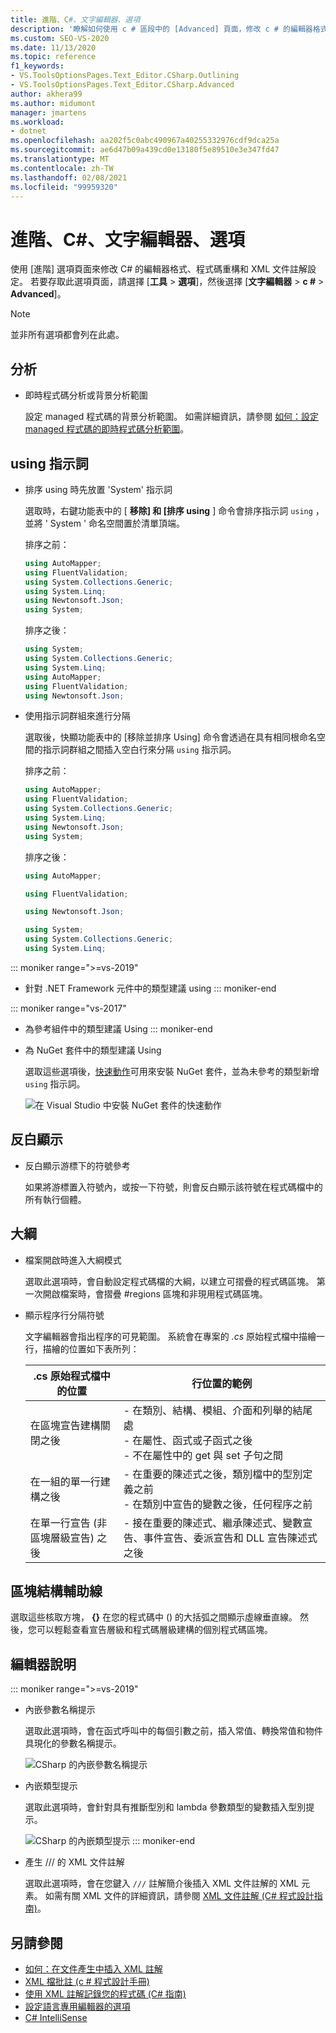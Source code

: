 ```yaml
---
title: 進階、C#、文字編輯器、選項
description: '瞭解如何使用 c # 區段中的 [Advanced] 頁面，修改 c # 的編輯器格式、程式碼重構和 XML 檔批註的設定。'
ms.custom: SEO-VS-2020
ms.date: 11/13/2020
ms.topic: reference
f1_keywords:
- VS.ToolsOptionsPages.Text_Editor.CSharp.Outlining
- VS.ToolsOptionsPages.Text_Editor.CSharp.Advanced
author: akhera99
ms.author: midumont
manager: jmartens
ms.workload:
- dotnet
ms.openlocfilehash: aa202f5c0abc490967a40255332976cdf9dca25a
ms.sourcegitcommit: ae6d47b09a439cd0e13180f5e89510e3e347fd47
ms.translationtype: MT
ms.contentlocale: zh-TW
ms.lasthandoff: 02/08/2021
ms.locfileid: "99959320"
---
```

# <a name="options-text-editor-c-advanced"></a>進階、C#、文字編輯器、選項

使用 [進階] 選項頁面來修改 C# 的編輯器格式、程式碼重構和 XML 文件註解設定。 若要存取此選項頁面，請選擇 [**工具**  >  **選項**]，然後選擇 [**文字編輯器**  >  **c #**  >  **Advanced**]。

> [!NOTE]
> 並非所有選項都會列在此處。

## <a name="analysis"></a>分析

- 即時程式碼分析或背景分析範圍

   設定 managed 程式碼的背景分析範圍。 如需詳細資訊，請參閱 [如何：設定 managed 程式碼的即時程式碼分析範圍](../../code-quality/configure-live-code-analysis-scope-managed-code.md)。

## <a name="using-directives"></a>using 指示詞

- 排序 using 時先放置 'System' 指示詞

   選取時，右鍵功能表中的 [ **移除] 和 [排序 using** ] 命令會排序指示詞 `using` ，並將 ' System ' 命名空間置於清單頂端。

   排序之前：

   ```csharp
   using AutoMapper;
   using FluentValidation;
   using System.Collections.Generic;
   using System.Linq;
   using Newtonsoft.Json;
   using System;
   ```

   排序之後：

   ```csharp
   using System;
   using System.Collections.Generic;
   using System.Linq;
   using AutoMapper;
   using FluentValidation;
   using Newtonsoft.Json;
   ```

- 使用指示詞群組來進行分隔

   選取後，快顯功能表中的 [移除並排序 Using] 命令會透過在具有相同根命名空間的指示詞群組之間插入空白行來分隔 `using` 指示詞。

   排序之前：

   ```csharp
   using AutoMapper;
   using FluentValidation;
   using System.Collections.Generic;
   using System.Linq;
   using Newtonsoft.Json;
   using System;
   ```

   排序之後：

   ```csharp
   using AutoMapper;

   using FluentValidation;

   using Newtonsoft.Json;

   using System;
   using System.Collections.Generic;
   using System.Linq;
   ```

::: moniker range=">=vs-2019"                                              
- 針對 .NET Framework 元件中的類型建議 using
::: moniker-end
                                         
::: moniker range="vs-2017"                                                
- 為參考組件中的類型建議 Using
::: moniker-end                                                            

- 為 NuGet 套件中的類型建議 Using

   選取這些選項後，[快速動作](../quick-actions.md)可用來安裝 NuGet 套件，並為未參考的類型新增 `using` 指示詞。

   ![在 Visual Studio 中安裝 NuGet 套件的快速動作](media/nuget-lightbulb.png)

## <a name="highlighting"></a>反白顯示

- 反白顯示游標下的符號參考

   如果將游標置入符號內，或按一下符號，則會反白顯示該符號在程式碼檔中的所有執行個體。

## <a name="outlining"></a>大綱

- 檔案開啟時進入大綱模式

   選取此選項時，會自動設定程式碼檔的大綱，以建立可摺疊的程式碼區塊。 第一次開啟檔案時，會摺疊 #regions 區塊和非現用程式碼區塊。

- 顯示程序行分隔符號

   文字編輯器會指出程序的可見範圍。 系統會在專案的 *.cs* 原始程式檔中描繪一行，描繪的位置如下表所列：

   |.cs 原始程式檔中的位置|行位置的範例|
   |---------------------------------|------------------------------|
   |在區塊宣告建構關閉之後|-   在類別、結構、模組、介面和列舉的結尾處<br />-   在屬性、函式或子函式之後<br />-   不在屬性中的 get 與 set 子句之間|
   |在一組的單一行建構之後|-   在重要的陳述式之後，類別檔中的型別定義之前<br />-   在類別中宣告的變數之後，任何程序之前|
   |在單一行宣告 (非區塊層級宣告) 之後|-   接在重要的陳述式、繼承陳述式、變數宣告、事件宣告、委派宣告和 DLL 宣告陳述式之後|

## <a name="block-structure-guides"></a>區塊結構輔助線

選取這些核取方塊， **{}** 在您的程式碼中 () 的大括弧之間顯示虛線垂直線。 然後，您可以輕鬆查看宣告層級和程式碼層級建構的個別程式碼區塊。

## <a name="editor-help"></a>編輯器說明
::: moniker range=">=vs-2019"
- 內嵌參數名稱提示 
    
    選取此選項時，會在函式呼叫中的每個引數之前，插入常值、轉換常值和物件具現化的參數名稱提示。  
    
    ![CSharp 的內嵌參數名稱提示](media/inline-parameter-name-hints-csharp.png)

- 內嵌類型提示 
    
    選取此選項時，會針對具有推斷型別和 lambda 參數類型的變數插入型別提示。  
    
    ![CSharp 的內嵌類型提示](media/inline-type-hints-csharp.png)
::: moniker-end
- 產生 /// 的 XML 文件註解

   選取此選項時，會在您鍵入 `///` 註解簡介後插入 XML 文件註解的 XML 元素。 如需有關 XML 文件的詳細資訊，請參閱 [XML 文件註解 (C# 程式設計指南)](/dotnet/csharp/programming-guide/xmldoc/xml-documentation-comments)。

## <a name="see-also"></a>另請參閱

- [如何：在文件產生中插入 XML 註解](../../ide/reference/generate-xml-documentation-comments.md)
- [XML 檔批註 (c # 程式設計手冊) ](/dotnet/csharp/programming-guide/xmldoc/xml-documentation-comments)
- [使用 XML 註解記錄您的程式碼 (C# 指南)](/dotnet/csharp/codedoc)
- [設定語言專用編輯器的選項](../../ide/reference/setting-language-specific-editor-options.md)
- [C# IntelliSense](../../ide/visual-csharp-intellisense.md)
